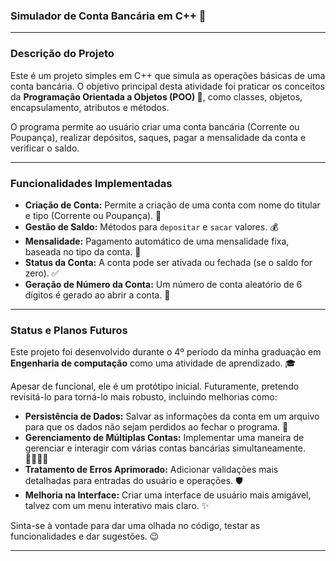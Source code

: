 ### Simulador de Conta Bancária em C++ 🏦

---

### Descrição do Projeto

Este é um projeto simples em C++ que simula as operações básicas de uma conta bancária. O objetivo principal desta atividade foi praticar os conceitos da **Programação Orientada a Objetos (POO) 🧠**, como classes, objetos, encapsulamento, atributos e métodos.

O programa permite ao usuário criar uma conta bancária (Corrente ou Poupança), realizar depósitos, saques, pagar a mensalidade da conta e verificar o saldo.

---

### Funcionalidades Implementadas

* **Criação de Conta:** Permite a criação de uma conta com nome do titular e tipo (Corrente ou Poupança). 📝
* **Gestão de Saldo:** Métodos para `depositar` e `sacar` valores. 💰
* **Mensalidade:** Pagamento automático de uma mensalidade fixa, baseada no tipo da conta. 💸
* **Status da Conta:** A conta pode ser ativada ou fechada (se o saldo for zero). ✅
* **Geração de Número da Conta:** Um número de conta aleatório de 6 dígitos é gerado ao abrir a conta. 🔢

---

### Status e Planos Futuros

Este projeto foi desenvolvido durante o 4º período da minha graduação em **Engenharia de computação** como uma atividade de aprendizado. 🎓

Apesar de funcional, ele é um protótipo inicial. Futuramente, pretendo revisitá-lo para torná-lo mais robusto, incluindo melhorias como:

* **Persistência de Dados:** Salvar as informações da conta em um arquivo para que os dados não sejam perdidos ao fechar o programa. 💾
* **Gerenciamento de Múltiplas Contas:** Implementar uma maneira de gerenciar e interagir com várias contas bancárias simultaneamente. 👨‍👩‍👧‍👦
* **Tratamento de Erros Aprimorado:** Adicionar validações mais detalhadas para entradas do usuário e operações. 🛡️
* **Melhoria na Interface:** Criar uma interface de usuário mais amigável, talvez com um menu interativo mais claro. ✨

Sinta-se à vontade para dar uma olhada no código, testar as funcionalidades e dar sugestões. 😉

---
